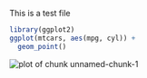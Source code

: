 This is a test file


```r
library(ggplot2)
ggplot(mtcars, aes(mpg, cyl)) +
  geom_point()
```

![plot of chunk unnamed-chunk-1](/figure/source/_site/tmp/2016-08-05-tmp/unnamed-chunk-1-1.png)

